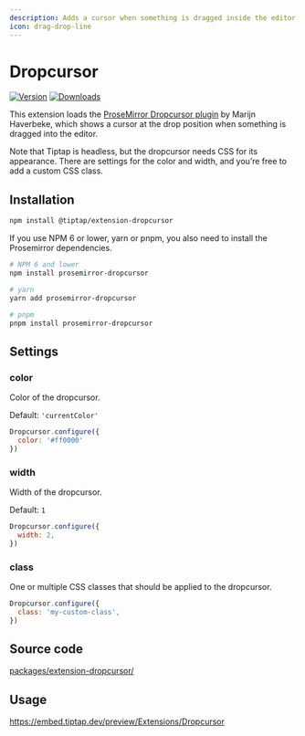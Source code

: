 ```yaml
---
description: Adds a cursor when something is dragged inside the editor.
icon: drag-drop-line
---
```


# Dropcursor
[![Version](https://img.shields.io/npm/v/@tiptap/extension-dropcursor.svg?label=version)](https://www.npmjs.com/package/@tiptap/extension-dropcursor)
[![Downloads](https://img.shields.io/npm/dm/@tiptap/extension-dropcursor.svg)](https://npmcharts.com/compare/@tiptap/extension-dropcursor?minimal=true)

This extension loads the [ProseMirror Dropcursor plugin](https://github.com/ProseMirror/prosemirror-dropcursor) by Marijn Haverbeke, which shows a cursor at the drop position when something is dragged into the editor.

Note that Tiptap is headless, but the dropcursor needs CSS for its appearance. There are settings for the color and width, and you’re free to add a custom CSS class.

## Installation
```bash
npm install @tiptap/extension-dropcursor
```


If you use NPM 6 or lower, yarn or pnpm, you also need to install the Prosemirror dependencies.

```bash
# NPM 6 and lower
npm install prosemirror-dropcursor

# yarn
yarn add prosemirror-dropcursor

# pnpm
pnpm install prosemirror-dropcursor
```

## Settings

### color
Color of the dropcursor.

Default: `'currentColor'`

```js
Dropcursor.configure({
  color: '#ff0000'
})
```

### width
Width of the dropcursor.

Default: `1`

```js
Dropcursor.configure({
  width: 2,
})
```

### class
One or multiple CSS classes that should be applied to the dropcursor.

```js
Dropcursor.configure({
  class: 'my-custom-class',
})
```

## Source code
[packages/extension-dropcursor/](https://github.com/ueberdosis/tiptap/blob/main/packages/extension-dropcursor/)

## Usage
https://embed.tiptap.dev/preview/Extensions/Dropcursor
